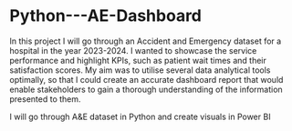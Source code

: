 # Python---AE-Dashboard
In this project I will go through an Accident and Emergency dataset for a hospital in the year 2023-2024.
I wanted to showcase the service performance and highlight KPIs, such as patient wait times and their satisfaction scores.
My aim was to utilise several data analytical tools optimally, so that I could create an accurate dashboard report that would enable stakeholders to gain a thorough understanding of the information presented to them.

I will go through A&amp;E dataset in Python and create visuals in Power BI
